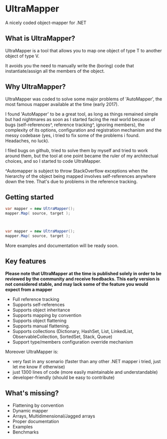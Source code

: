 # UltraMapper
A nicely coded object-mapper for .NET


What is UltraMapper?
--------------------------------

UltraMapper is a tool that allows you to map one object of type T to another object of type V.

It avoids you the need to manually write the (boring) code that instantiate/assign all the members of the object.


Why UltraMapper?
--------------------------------

UltraMapper was coded to solve some major problems of 'AutoMapper', the most famous mapper available at the time (early 2017).

I found 'AutoMapper' to be a great tool, as long as things remained simple but had nightmares as soon as I started facing the real world because of bugs (self-references^, reference tracking^, ignoring members), the complexity of its options, configuration and registration mechanism and the messy codebase (yes, i tried to fix some of the problems i found. Headaches, no luck).

I filed bugs on github, tried to solve them by myself and tried to work around them, but the tool at one point became the ruler of my architectual choices, and so I started to code UltraMapper.

^Automapper is subject to throw StackOverflow exceptions when the hierarchy of the object being mapped involves self-references anywhere down the tree. That's due to problems in the reference tracking.

Getting started
--------------------------------

```c#
var mapper = new UltraMapper();
mapper.Map( source, target );
```

```c#


var mapper = new UltraMapper();
mapper.Map( source, target );
```


More examples and documentation will be ready soon.


Key features
--------------------------------

**Please note that UltraMapper at the time is published solely in order to be reviewed by the community and receive feedbacks.
This early version is not considered stable, and may lack some of the feature you would expect from a mapper**

- Full reference tracking
- Supports self-references
- Supports object inheritance
- Supports mapping by convention
- Supports object flattening
- Supports manual flattening.
- Supports collections (Dictionary, HashSet, List, LinkedList, ObservableCollection, SortedSet, Stack, Queue)
- Support type/members configuration override mechanism

Moreover UltraMapper is:
- very fast in any scenario (faster than any other .NET mapper i tried, just let me know if otherwise)
- just 1300 lines of code (more easily maintainable and understandable)
- developer-friendly (should be easy to contribute)

What's missing?
--------------------------------

- Flattening by convention
- Dynamic mapper
- Arrays, Multidimensional/Jagged arrays
- Proper documentation
- Examples
- Benchmarks

